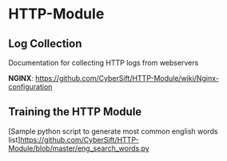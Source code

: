# HTTP-Module

## Log Collection

Documentation for collecting HTTP logs from webservers

**NGINX**: <https://github.com/CyberSift/HTTP-Module/wiki/Nginx-configuration>

## Training the HTTP Module

[Sample python script to generate most common english words list]<https://github.com/CyberSift/HTTP-Module/blob/master/eng_search_words.py>
